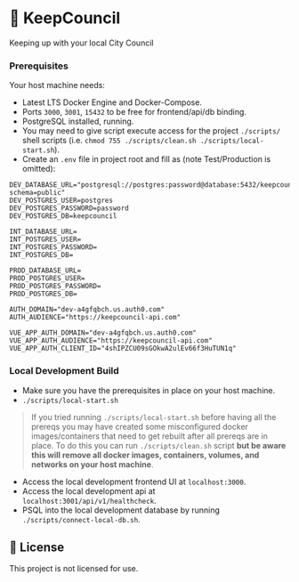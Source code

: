 :rocket: KeepCouncil
===========
Keeping up with your local City Council

### Prerequisites
Your host machine needs:
* Latest LTS Docker Engine and Docker-Compose.
* Ports `3000`, `3001`, `15432` to be free for frontend/api/db binding.
* PostgreSQL installed, running.
* You may need to give script execute access for the project `./scripts/` shell scripts (i.e. `chmod 755 ./scripts/clean.sh ./scripts/local-start.sh`).
* Create an `.env` file in project root and fill as (note Test/Production is omitted):
```
DEV_DATABASE_URL="postgresql://postgres:password@database:5432/keepcouncil?schema=public"
DEV_POSTGRES_USER=postgres
DEV_POSTGRES_PASSWORD=password
DEV_POSTGRES_DB=keepcouncil

INT_DATABASE_URL=
INT_POSTGRES_USER=
INT_POSTGRES_PASSWORD=
INT_POSTGRES_DB=

PROD_DATABASE_URL=
PROD_POSTGRES_USER=
PROD_POSTGRES_PASSWORD=
PROD_POSTGRES_DB=

AUTH_DOMAIN="dev-a4gfqbch.us.auth0.com"
AUTH_AUDIENCE="https://keepcouncil-api.com"

VUE_APP_AUTH_DOMAIN="dev-a4gfqbch.us.auth0.com"
VUE_APP_AUTH_AUDIENCE="https://keepcouncil-api.com"
VUE_APP_AUTH_CLIENT_ID="4shIPZCU09sGOkwA2ulEv66f3HuTUN1q"

```

### Local Development Build
* Make sure you have the prerequisites in place on your host machine.
* `./scripts/local-start.sh`
> If you tried running `./scripts/local-start.sh` before having all the prereqs you may have created some misconfigured docker images/containers that need to get rebuilt after all prereqs are in place. To do this you can run `./scripts/clean.sh` script **but be aware this will remove all docker images, containers, volumes, and networks on your host machine**.
* Access the local development frontend UI at `localhost:3000`.
* Access the local development api at `localhost:3001/api/v1/healthcheck`.
* PSQL into the local development database by running `./scripts/connect-local-db.sh`.

## :book: License
This project is not licensed for use.
